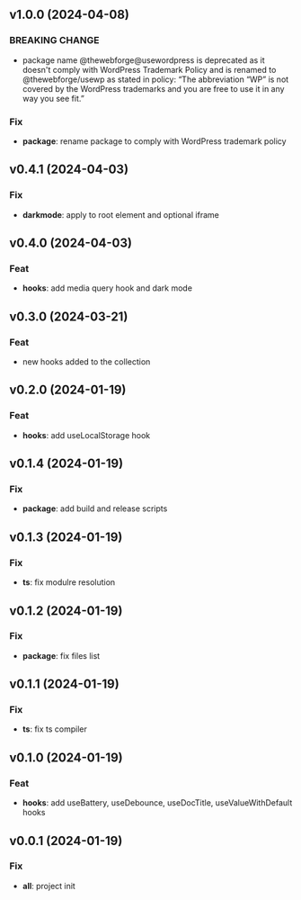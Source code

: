 ## v1.0.0 (2024-04-08)

### BREAKING CHANGE

- package name @thewebforge@usewordpress is deprecated as it doesn't comply with WordPress Trademark Policy and is renamed to @thewebforge/usewp as stated in policy: “The abbreviation “WP” is not covered by the WordPress trademarks and you are free to use it in any way you see fit.”

### Fix

- **package**: rename package to comply with WordPress trademark policy

## v0.4.1 (2024-04-03)

### Fix

- **darkmode**: apply to root element and optional iframe

## v0.4.0 (2024-04-03)

### Feat

- **hooks**: add media query hook and dark mode

## v0.3.0 (2024-03-21)

### Feat

- new hooks added to the collection

## v0.2.0 (2024-01-19)

### Feat

- **hooks**: add useLocalStorage hook

## v0.1.4 (2024-01-19)

### Fix

- **package**: add build and release scripts

## v0.1.3 (2024-01-19)

### Fix

- **ts**: fix modulre resolution

## v0.1.2 (2024-01-19)

### Fix

- **package**: fix files list

## v0.1.1 (2024-01-19)

### Fix

- **ts**: fix ts compiler

## v0.1.0 (2024-01-19)

### Feat

- **hooks**: add useBattery, useDebounce, useDocTitle, useValueWithDefault hooks

## v0.0.1 (2024-01-19)

### Fix

- **all**: project init
